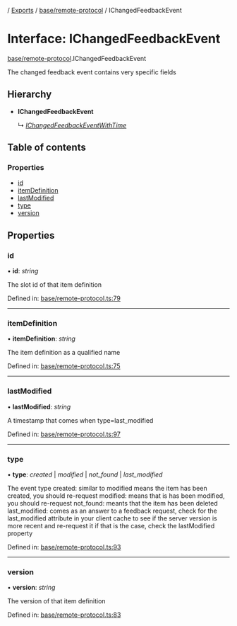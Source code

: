 [](../README.md) / [Exports](../modules.md) / [base/remote-protocol](../modules/base_remote_protocol.md) / IChangedFeedbackEvent

# Interface: IChangedFeedbackEvent

[base/remote-protocol](../modules/base_remote_protocol.md).IChangedFeedbackEvent

The changed feedback event contains very specific fields

## Hierarchy

* **IChangedFeedbackEvent**

  ↳ [*IChangedFeedbackEventWithTime*](client_internal_testing.ichangedfeedbackeventwithtime.md)

## Table of contents

### Properties

- [id](base_remote_protocol.ichangedfeedbackevent.md#id)
- [itemDefinition](base_remote_protocol.ichangedfeedbackevent.md#itemdefinition)
- [lastModified](base_remote_protocol.ichangedfeedbackevent.md#lastmodified)
- [type](base_remote_protocol.ichangedfeedbackevent.md#type)
- [version](base_remote_protocol.ichangedfeedbackevent.md#version)

## Properties

### id

• **id**: *string*

The slot id of that item definition

Defined in: [base/remote-protocol.ts:79](https://github.com/onzag/itemize/blob/5fcde7cf/base/remote-protocol.ts#L79)

___

### itemDefinition

• **itemDefinition**: *string*

The item definition as a qualified name

Defined in: [base/remote-protocol.ts:75](https://github.com/onzag/itemize/blob/5fcde7cf/base/remote-protocol.ts#L75)

___

### lastModified

• **lastModified**: *string*

A timestamp that comes when type=last_modified

Defined in: [base/remote-protocol.ts:97](https://github.com/onzag/itemize/blob/5fcde7cf/base/remote-protocol.ts#L97)

___

### type

• **type**: *created* \| *modified* \| *not_found* \| *last_modified*

The event type
created: similar to modified means the item has been created, you should re-request
modified: means that is has been modified, you should re-request
not_found: meants that the item has been deleted
last_modified: comes as an answer to a feedback request, check for the last_modified attribute
in your client cache to see if the server version is more recent and re-request it if that is
the case, check the lastModified property

Defined in: [base/remote-protocol.ts:93](https://github.com/onzag/itemize/blob/5fcde7cf/base/remote-protocol.ts#L93)

___

### version

• **version**: *string*

The version of that item definition

Defined in: [base/remote-protocol.ts:83](https://github.com/onzag/itemize/blob/5fcde7cf/base/remote-protocol.ts#L83)
